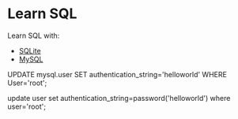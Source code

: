 # Learn SQL

Learn SQL with:

- [SQLite](examples/sqlite/README.md)
- [MySQL](examples/mysql/README.md)

UPDATE mysql.user SET authentication_string='helloworld' WHERE User='root';

update user set authentication_string=password('helloworld') where user='root';
